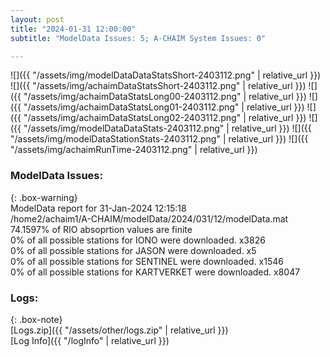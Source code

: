 ```yaml
---
layout: post
title: "2024-01-31 12:00:00"
subtitle: "ModelData Issues: 5; A-CHAIM System Issues: 0"

---
```


![]({{ "/assets/img/modelDataDataStatsShort-2403112.png" | relative_url }})
![]({{ "/assets/img/achaimDataStatsShort-2403112.png" | relative_url }})
![]({{ "/assets/img/achaimDataStatsLong00-2403112.png" | relative_url }})
![]({{ "/assets/img/achaimDataStatsLong01-2403112.png" | relative_url }})
![]({{ "/assets/img/achaimDataStatsLong02-2403112.png" | relative_url }})
![]({{ "/assets/img/modelDataDataStats-2403112.png" | relative_url }})
![]({{ "/assets/img/modelDataStationStats-2403112.png" | relative_url }})
![]({{ "/assets/img/achaimRunTime-2403112.png" | relative_url }})


### ModelData Issues:  
  
{: .box-warning}  
 ModelData report for 31-Jan-2024 12:15:18   
 /home2/achaim1/A-CHAIM/modelData/2024/031/12/modelData.mat   
 74.1597% of RIO absoprtion values are finite   
 0% of all possible stations for IONO were downloaded. x3826   
 0% of all possible stations for JASON were downloaded. x5   
 0% of all possible stations for SENTINEL were downloaded. x1546   
 0% of all possible stations for KARTVERKET were downloaded. x8047   
  


### Logs:  
  
{: .box-note}  
[Logs.zip]({{ "/assets/other/logs.zip" | relative_url }})  
[Log Info]({{ "/logInfo" | relative_url }})  
